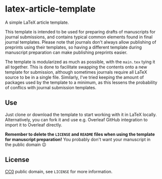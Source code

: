 # latex-article-template
A simple LaTeX article template.

This template is intended to be used for preparing drafts of manuscripts for journal submissions,
and contains typical common elements found in final journal templates.
Please note that journals don't always allow publishing of preprints using their templates,
so having a different template during manuscript preparation can make publishing preprints easier.

The template is modularized as much as possible, with the `main.tex` tying it all together.
This is done to facilitate swapping the contents onto a new template for submission,
although sometimes journals require all LaTeX source to be in a single file.
Similarly, I've tried keeping the amount of packages used by the template to a minimum,
as this lessens the probability of conflics with journal submission templates.

## Use

Just clone or download the template to start working with it in LaTeX locally.
Alternatively, you can fork it and use e.g. Overleaf GitHub integration to import
it to Overleaf directly.

**Remember to delete the `LICENSE` and `README` files when using the template for manuscript preparation!**
You probably don't want your manuscript in the public domain 😉


## License

[CC0](https://creativecommons.org/publicdomain/zero/1.0/) public domain, see `LICENSE` for more information.

